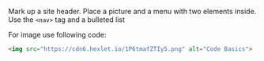 Mark up a site header. Place a picture and a menu with two elements inside. Use the `<nav>` tag and a bulleted list

For image use following code:

```html
<img src="https://cdn6.hexlet.io/1P6tmafZTIy5.png" alt="Code Basics">
```
